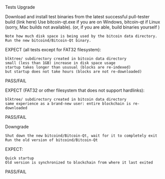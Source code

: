 Tests
Upgrade

Download and install test binaries from the latest successful pull-tester build (link here) Use bitcoin-qt.exe if you are on Windows, bitcoin-qt if Linux (sorry, Mac builds not available). (or, if you are able, build binaries yourself )

    Note how much disk space is being used by the bitcoin data directory.
    Run the new bitcoind/Bitcoin-Qt binary.

EXPECT (all tests except for FAT32 filesystem):

    blktree/ subdirectory created in bitcoin data directory
    small (less than 1GB) increase in disk space usage
    startup takes longer than ususual (blocks are re-indexed)
    but startup does not take hours (blocks are not re-downloaded)

PASS/FAIL

EXPECT (FAT32 or other filesystem that does not support hardlinks):

    blktree/ subdirectory created in bitcoin data directory
    same experience as a brand-new user: entire blockchain is re-downloaded

PASS/FAIL

Downgrade

    Shut down the new bitcoind/Bitcoin-Qt, wait for it to completely exit
    Run the old version of bitcoind/Bitcoin-Qt

EXPECT:

    Quick startup
    Old version is synchronized to blockchain from where it last exited

PASS/FAIL

